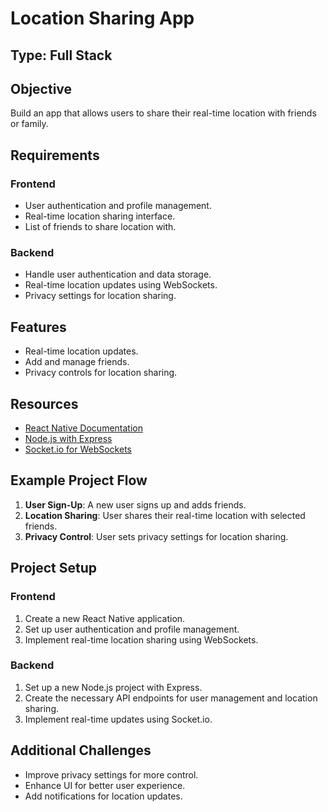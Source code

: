 # Location Sharing App

## Type: Full Stack

## Objective

Build an app that allows users to share their real-time location with friends or family.

## Requirements

### Frontend
- User authentication and profile management.
- Real-time location sharing interface.
- List of friends to share location with.

### Backend
- Handle user authentication and data storage.
- Real-time location updates using WebSockets.
- Privacy settings for location sharing.

## Features

- Real-time location updates.
- Add and manage friends.
- Privacy controls for location sharing.

## Resources

- [React Native Documentation](https://reactnative.dev/docs/getting-started)
- [Node.js with Express](https://expressjs.com/)
- [Socket.io for WebSockets](https://socket.io/)

## Example Project Flow

1. **User Sign-Up**: A new user signs up and adds friends.
2. **Location Sharing**: User shares their real-time location with selected friends.
3. **Privacy Control**: User sets privacy settings for location sharing.

## Project Setup

### Frontend

1. Create a new React Native application.
2. Set up user authentication and profile management.
3. Implement real-time location sharing using WebSockets.

### Backend

1. Set up a new Node.js project with Express.
2. Create the necessary API endpoints for user management and location sharing.
3. Implement real-time updates using Socket.io.

## Additional Challenges

- Improve privacy settings for more control.
- Enhance UI for better user experience.
- Add notifications for location updates.
